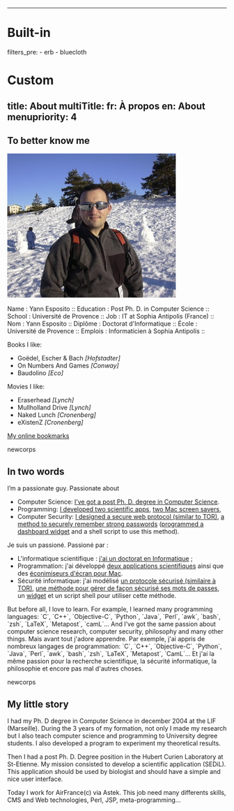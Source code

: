 -----
# Built-in
filters_pre:
    - erb
    - bluecloth

# Custom 
title: About
multiTitle:
    fr: À propos
    en: About
menupriority: 4
-----

## To better know me

![Une photo de moi](/Scratch/img/about/yann1.jpg)

<div class="en">
    <desc miscellanious informations>
    Name : Yann Esposito ::
    Education : Post Ph. D. in Computer Science  ::
    School : Université de Provence ::
    Job : IT at Sophia Antipolis (France) ::
    </desc>
</div>

<div class="en">
</div>
<div class="fr">
    <desc informations générales>
    Nom : Yann Esposito ::
    Diplôme : Doctorat d'Informatique ::
    École : Université de Provence ::
    Emplois : Informaticien à Sophia Antipolis ::
    </desc>
</div>

Books I like: 

  - Goëdel, Escher &amp; Bach  *[Hofstadter]*
  - On Numbers And Games *[Conway]*
  - Baudolino *[Eco]*

Movies I like: 

  - Eraserhead *[Lynch]*
  - Mullholland Drive *[Lynch]*
  - Naked Lunch *[Cronenberg]*
  - eXistenZ *[Cronenberg]*

[My online bookmarks](http://diigo.com/profile/yogsototh)

newcorps

## In two words

<en>
I’m a passionate guy. Passionate about

  - Computer Science: [I’ve got a post Ph. D. degree in Computer Science](http://yann.esposito.free.fr/recherche.php).
  - Programming: [I developed two scientific apps](http://yann.esposito.free.fr/logiciels.php), [two Mac screen savers](/YBlog/Softwares.html),
  - Computer Security: [I designed a secure web protocol (similar to TOR)](http://yann.esposito.free.fr/enseignement/rez0.php#projet), [a method to securely remember strong passwords](/YBlog/Computer/Entries/2008/7/30_Easy,_secure_and_portable_password_management_system.html) ([programmed a dashboard widget](/YBlog/YPassword.html) and a shell script to use this method). 
</en>

<fr>
Je suis un passioné. Passioné par :

  - L'informatique scientifique : [j'ai un doctorat en Informatique](http://yann.esposito.free.fr/recherche.php?lang=fr) ;
  - Programmation: j'ai développé [deux applications scientifiques](http://yann.esposito.free.fr/logiciels.php) ainsi que des [éconimiseurs d'écran pour Mac](/YBlog/Softwares.html).
  - Sécurité informatique: j'ai modélisé [un protocole sécurisé (similaire à TOR)](http://yann.esposito.free.fr/enseignement/rez0.php#projet), [une méthode pour gérer de façon sécurisé ses mots de passes](/YBlog/Computer/Entries/2008/7/30_Easy,_secure_and_portable_password_management_system.html), un [widget](/YBlog/YPassword.html) et un script shell pour utiliser cette méthode.
</fr>

<en>
But before all, I love to learn. For example, I learned many programming languages: `C`, `C++`, `Objective-C`, `Python`, `Java`, `Perl`, `awk`, `bash`, `zsh`, `LaTeX`, `Metapost`, `camL`... And I’ve got the same passion about computer science research, computer security, philosophy and many other things.
</en>
<fr>
Mais avant tout j'adore apprendre. Par exemple, j'ai appris de nombreux langages de programmation: 
`C`, `C++`, `Objective-C`, `Python`, `Java`, `Perl`, `awk`, `bash`, `zsh`, `LaTeX`, `Metapost`, `CamL`... Et j'ai la même passion pour la recherche scientifique, la sécurité informatique, la philosophie et encore pas mal d'autres choses.
</fr>

newcorps 

## My little story


I had my Ph. D degree in Computer Science in december 2004 at the LIF (Marseille). During the 3 years of my formation, not only I made my research but I also teach computer science and programming to University degree students. I also developed a program to experiment my theoretical results.




Then I had a post Ph. D. Degree position in the Hubert Curien Laboratory at St-Etienne. My mission consisted to develop a scientific application (SEDiL). This application should be used by biologist and should have a simple and nice user interface.




Today I work for AirFrance(c) via Astek. This job need many differents skills, CMS and Web technologies, Perl, JSP, meta-programming...


